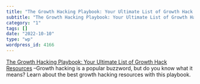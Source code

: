 ```yaml
---
title: "The Growth Hacking Playbook: Your Ultimate List of Growth Hack Resources"
subtitle: "The Growth Hacking Playbook: Your Ultimate List of Growth Hack Resources"
category: "1"
tags: []
date: "2022-10-10"
type: "wp"
wordpress_id: 4166
---
```

[ The Growth Hacking Playbook: Your Ultimate List of Growth Hack Resources]( https://blog.hubspot.com/sales/growth-hacking-websites) –Growth hacking is a popular buzzword, but do you know what it means? Learn about the best growth hacking resources with this playbook.